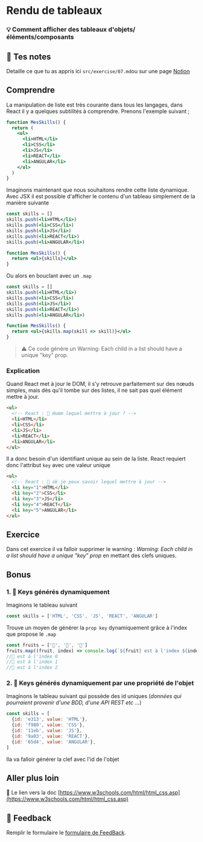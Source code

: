 # Rendu de tableaux

### 💡 Comment afficher des tableaux d'objets/éléments/composants

## 📝 Tes notes

Detaille ce que tu as appris ici
`src/exercise/07.md`ou sur une page [Notion](https://go.mikecodeur.com/course-notes-template)

## Comprendre

La manipulation de liste est très courante dans tous les langages, dans React il
y a quelques subtilités à comprendre. Prenons l'exemple suivant ;

```jsx
function MesSkills() {
  return (
    <ul>
      <li>HTML</li>
      <li>CSS</li>
      <li>JS</li>
      <li>REACT</li>
      <li>ANGULAR</li>
    </ul>
  )
}
```

Imaginons maintenant que nous souhaitons rendre cette liste dynamique. Avec JSX
il est possible d'afficher le contenu d'un tableau simplement de la manière
suivante

```jsx
const skills = []
skills.push(<li>HTML</li>)
skills.push(<li>CSS</li>)
skills.push(<li>JS</li>)
skills.push(<li>REACT</li>)
skills.push(<li>ANGULAR</li>)

function MesSkills() {
  return <ul>{skills}</ul>
}
```

Ou alors en bouclant avec un `.map`

```jsx
const skills = []
skills.push(<li>HTML</li>)
skills.push(<li>CSS</li>)
skills.push(<li>JS</li>)
skills.push(<li>REACT</li>)
skills.push(<li>ANGULAR</li>)

function MesSkills() {
  return <ul>{skills.map(skill => skill)}</ul>
}
```

> ⚠️ Ce code génère un Warning: Each child in a list should have a unique "key"
> prop.

### Explication

Quand React met à jour le DOM, il s'y retrouve parfaitement sur des nœuds
simples, mais dès qu'il tombe sur des listes, il ne sait pas quel élément mettre
à jour.

```html
<ul>
  <!-- React : 🤔 Humm lequel mettre à jour ? -->
  <li>HTML</li>
  <li>CSS</li>
  <li>JS</li>
  <li>REACT</li>
  <li>ANGULAR</li>
</ul>
```

Il a donc besoin d'un identifiant unique au sein de la liste. React requiert
donc l'attribut `key` avec une valeur unique

```html
<ul>
  <!-- React : 🙂 ok je peux savoir lequel mettre à jour -->
  <li key="1">HTML</li>
  <li key="2">CSS</li>
  <li key="3">JS</li>
  <li key="4">REACT</li>
  <li key="5">ANGULAR</li>
</ul>
```

## Exercice

Dans cet exercice il va falloir supprimer le warning : _Warning: Each child in a
list should have a unique "key" prop_ en mettant des clefs uniques.

## Bonus

### 1. 🚀 Keys générés dynamiquement

Imaginons le tableau suivant

```jsx
const skills = ['HTML', 'CSS', 'JS', 'REACT', 'ANGULAR']
```

Trouve un moyen de générer la `prop key` dynamiquement grâce à l'index que
propose le `.map`

```jsx
const fruits = ['🍎', '🍋', '🥝']
fruits.map((fruit, index) => console.log(`${fruit} est à l'index ${index}`))
//🍎 est à l'index 0
//🍋 est à l'index 1
//🥝 est à l'index 2
```

### 2. 🚀 Keys générés dynamiquement par une propriété de l'objet

Imaginons le tableau suivant qui possède des id uniques (_données qui pourraient
provenir d'une BDD, d'une API REST etc ..._)

```jsx
const skills = [
  {id: 'e313', value: 'HTML'},
  {id: 'f980', value: 'CSS'},
  {id: '11eb', value: 'JS'},
  {id: '9a03', value: 'REACT'},
  {id: '65d4', value: 'ANGULAR'},
]
```

Ila va falloir générer la clef avec l'id de l'objet

## Aller plus loin

📑 Le lien vers la doc
[https://www.w3schools.com/html/html_css.asp](https://www.w3schools.com/html/html_css.asp)

## 🐜 Feedback

Remplir le formulaire le
[formulaire de FeedBack](https://go.mikecodeur.com/cours-react-avis).
